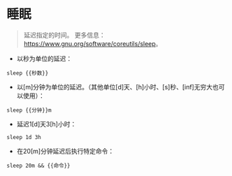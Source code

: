 # 睡眠

> 延迟指定的时间。
> 更多信息：<https://www.gnu.org/software/coreutils/sleep>。

- 以秒为单位的延迟：

`sleep {{秒数}}`

- 以[m]分钟为单位的延迟。（其他单位[d]天、[h]小时、[s]秒、[inf]无穷大也可以使用）：

`sleep {{分钟}}m`

- 延迟1[d]天3[h]小时：

`sleep 1d 3h`

- 在20[m]分钟延迟后执行特定命令：

`sleep 20m && {{命令}}`